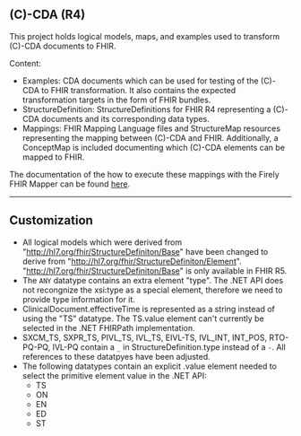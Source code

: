 ## (C)-CDA (R4)

This project holds logical models, maps, and examples used to transform (C)-CDA documents to FHIR.

Content:
- Examples: CDA documents which can be used for testing of the (C)-CDA to FHIR transformation. It also contains the expected transformation targets in the form of FHIR bundles.
- StructureDefinition: StructureDefinitions for FHIR R4 representing a (C)-CDA documents and its corresponding data types. 
- Mappings: FHIR Mapping Language files and StructureMap resources representing the mapping between (C)-CDA and FHIR. Additionally, a ConceptMap is included documenting which (C)-CDA elements can be mapped to FHIR.

The documentation of the how to execute these mappings with the Firely FHIR Mapper can be found [here](http://docs.simplifier.net/mappingengine/index.html).

---

## Customization

- All logical models which were derived from "http://hl7.org/fhir/StructureDefiniton/Base" have been changed to derive from "http://hl7.org/fhir/StructureDefiniton/Element". "http://hl7.org/fhir/StructureDefiniton/Base" is only available in FHIR R5.
- The `ANY` datatype contains an extra element "type". The .NET API does not recongnize the xsi:type as a special element, therefore we need to provide type information for it.
- ClinicalDocument.effectiveTime is represented as a string instead of using the "TS" datatype. The TS.value element can't currently be selected in the .NET FHIRPath implementation.
- SXCM_TS, SXPR_TS, PIVL_TS, IVL_TS, EIVL-TS, IVL_INT, INT_POS, RTO-PQ-PQ, IVL-PQ contain a `_` in StructureDefinition.type instead of a `-`. All references to these datatpyes have been adjusted.
- The following datatypes contain an explicit .value element needed to select the primitive element value in the .NET API:
  * TS
  * ON
  * EN
  * ED
  * ST
